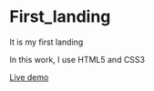 # First_landing
It is my first landing

In this work, I use HTML5 and CSS3

<a href="https://superlative-brigadeiros-e8a1bf.netlify.app/">Live demo</a>
